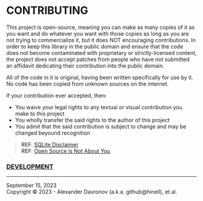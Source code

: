 # CONTRIBUTING

This project is open-source, meaning you can make as many copies of it as you want and do whatever you want with those copies as long as you are not trying to commercialize it, but it does NOT encouraging contributions. In order to keep this library in the public domain and ensure that the code does not become contaminated with proprietary or strictly-licensed content, the project does not accept patches from people who have not submitted an affidavit dedicating their contribution into the public domain.

All of the code in it is original, having been written specifically for use by it. No code has been copied from unknown sources on the internet.

If your contribution ever accepted, then:
* You waive your legal rights to any textual or visual contribution you make to this project
* You wholly transfer the said rights to the author of this project
* You admit that the said contribution is subject to change and may be changed beyound recognition

> **REF**: [SQLite Disclaimer](https://www.sqlite.org/copyright.html)</br>
> **REF**: [Open Source is Not About You](https://gist.github.com/richhickey/1563cddea1002958f96e7ba9519972d9)

### [DEVELOPMENT](./DEVELOPMENT.md)

----
September 15, 2023</br>
Copyright © 2023 - Alexander Davronov (a.k.a. github@hinell), et.al.<br>
